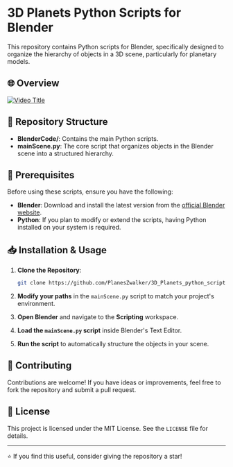 # 3D Planets Python Scripts for Blender

This repository contains Python scripts for Blender, specifically designed to organize the hierarchy of objects in a 3D scene, particularly for planetary models.

## 🌐 Overview
[![Video Title](https://cdnb.artstation.com/p/assets/covers/images/084/463/107/20250201110237/smaller_square/anne-j-jadeau-anne-j-jadeau-0060.jpg?1738429358)](https://annj4.artstation.com/projects/5WPW8E?album_id=9087190)

## 📂 Repository Structure

- **BlenderCode/**: Contains the main Python scripts.
- **mainScene.py**: The core script that organizes objects in the Blender scene into a structured hierarchy.

## 🚀 Prerequisites

Before using these scripts, ensure you have the following:

- **Blender**: Download and install the latest version from the [official Blender website](https://www.blender.org/download/).
- **Python**: If you plan to modify or extend the scripts, having Python installed on your system is required.

## 📥 Installation & Usage

1. **Clone the Repository**:

   ```bash
   git clone https://github.com/PlanesZwalker/3D_Planets_python_scripts.git
   ```
2. **Modify your paths** in the `mainScene.py` script to match your project's environment.

3. **Open Blender** and navigate to the **Scripting** workspace.

4. **Load the `mainScene.py` script** inside Blender's Text Editor.
5. **Run the script** to automatically structure the objects in your scene.


## 🤝 Contributing

Contributions are welcome! If you have ideas or improvements, feel free to fork the repository and submit a pull request.

## 📜 License

This project is licensed under the MIT License. See the `LICENSE` file for details.

---

⭐ If you find this useful, consider giving the repository a star!
